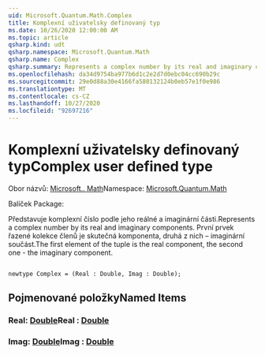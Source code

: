 ```yaml
---
uid: Microsoft.Quantum.Math.Complex
title: Komplexní uživatelsky definovaný typ
ms.date: 10/26/2020 12:00:00 AM
ms.topic: article
qsharp.kind: udt
qsharp.namespace: Microsoft.Quantum.Math
qsharp.name: Complex
qsharp.summary: Represents a complex number by its real and imaginary components. The first element of the tuple is the real component, the second one - the imaginary component.
ms.openlocfilehash: da34d9754ba977b6d1c2e2d7d0ebc04cc690b29c
ms.sourcegitcommit: 29e0d88a30e4166fa580132124b0eb57e1f0e986
ms.translationtype: MT
ms.contentlocale: cs-CZ
ms.lasthandoff: 10/27/2020
ms.locfileid: "92697216"
---
```

# <a name="complex-user-defined-type"></a><span data-ttu-id="db402-102">Komplexní uživatelsky definovaný typ</span><span class="sxs-lookup"><span data-stu-id="db402-102">Complex user defined type</span></span>

<span data-ttu-id="db402-103">Obor názvů: [Microsoft.. Math](xref:Microsoft.Quantum.Math)</span><span class="sxs-lookup"><span data-stu-id="db402-103">Namespace: [Microsoft.Quantum.Math](xref:Microsoft.Quantum.Math)</span></span>

<span data-ttu-id="db402-104">Balíček [](https://nuget.org/packages/)</span><span class="sxs-lookup"><span data-stu-id="db402-104">Package: [](https://nuget.org/packages/)</span></span>


<span data-ttu-id="db402-105">Představuje komplexní číslo podle jeho reálné a imaginární části.</span><span class="sxs-lookup"><span data-stu-id="db402-105">Represents a complex number by its real and imaginary components.</span></span>
<span data-ttu-id="db402-106">První prvek řazené kolekce členů je skutečná komponenta, druhá z nich – imaginární součást.</span><span class="sxs-lookup"><span data-stu-id="db402-106">The first element of the tuple is the real component, the second one - the imaginary component.</span></span>

```qsharp

newtype Complex = (Real : Double, Imag : Double);
```



## <a name="named-items"></a><span data-ttu-id="db402-107">Pojmenované položky</span><span class="sxs-lookup"><span data-stu-id="db402-107">Named Items</span></span>

### <a name="real--double"></a><span data-ttu-id="db402-108">Real: [Double](xref:microsoft.quantum.lang-ref.double)</span><span class="sxs-lookup"><span data-stu-id="db402-108">Real : [Double](xref:microsoft.quantum.lang-ref.double)</span></span>


### <a name="imag--double"></a><span data-ttu-id="db402-109">Imag: [Double](xref:microsoft.quantum.lang-ref.double)</span><span class="sxs-lookup"><span data-stu-id="db402-109">Imag : [Double](xref:microsoft.quantum.lang-ref.double)</span></span>

